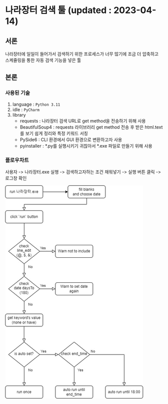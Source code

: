 # 나라장터 검색 툴 (updated : 2023-04-14)

## 서론

나라장터에 일일이 들어가서 검색하기 위한 프로세스가 너무 많기에 조금 더 압축하고 스케쥴링을 통한 자동 검색 기능을 넣은 툴

## 본론

### 사용된 기술

1. language : `Python 3.11`
2. idle : `PyCharm`
3. library
    - requests : 나라장터 검색 URL로 get method을 전송하기 위해 사용
    - BeautifulSoup4 : requests 라이브러리 get method 전송 후 받은 html.text를 보기 쉽게 정리와 특정 키워드 서칭
    - PySide6 : CLI 환경에서 GUI 환경으로 변환하고자 사용
    - pyinstaller : *.py를 실행시키기 귀찮아서 *.exe 파일로 만들기 위해 사용

### 플로우차트

사용자 -> 나라장터.exe 실행 -> 검색하고자하는 조건 채워넣기 -> 실행 버튼 클릭 -> 로그창 확인

![flow_chart](./assets/flow_chart.jpg)